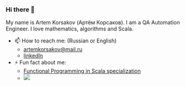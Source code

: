 ### Hi there 👋

My name is Artem Korsakov (Артём Корсаков). I am a QA Automation Engineer. I love mathematics, algorithms and Scala.

- 📫 How to reach me:  (Russian or English)
    - [artemkorsakov@mail.ru](mailto:artemkorsakov@mail.ru)
    - [linkedIn](https://www.linkedin.com/in/%D0%B0%D1%80%D1%82%D1%91%D0%BC-%D0%BA%D0%BE%D1%80%D1%81%D0%B0%D0%BA%D0%BE%D0%B2-a682646b/)
- ⚡ Fun fact about me:
    - [Functional Programming in Scala specialization](https://www.coursera.org/account/accomplishments/specialization/certificate/JJ3G5FSL3EQP)
    - <img src="https://projecteuler.net/profile/fonkost.png">

<!--
- 🔭 I’m currently working on ...
- 🌱 I’m currently learning ...
- 👯 I’m looking to collaborate on ...
- 🤔 I’m looking for help with ...
- 💬 Ask me about ...
- 📫 How to reach me: ...
- 😄 Pronouns: ...
- ⚡ Fun fact: ...
-->

